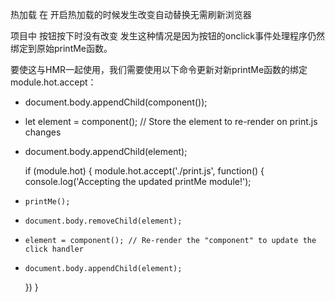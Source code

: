 热加载 在 开启热加载的时候发生改变自动替换无需刷新浏览器

项目中 按钮按下时没有改变
发生这种情况是因为按钮的onclick事件处理程序仍然绑定到原始printMe函数。

要使这与HMR一起使用，我们需要使用以下命令更新对新printMe函数的绑定module.hot.accept：

- document.body.appendChild(component());
+ let element = component(); // Store the element to re-render on print.js changes
+ document.body.appendChild(element);

  if (module.hot) {
    module.hot.accept('./print.js', function() {
      console.log('Accepting the updated printMe module!');
-     printMe();
+     document.body.removeChild(element);
+     element = component(); // Re-render the "component" to update the click handler
+     document.body.appendChild(element);
    })
  }